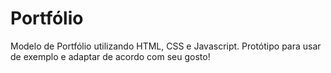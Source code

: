 # Portfólio
Modelo de Portfólio utilizando HTML, CSS e Javascript. Protótipo para usar de exemplo e adaptar de acordo com seu gosto!

